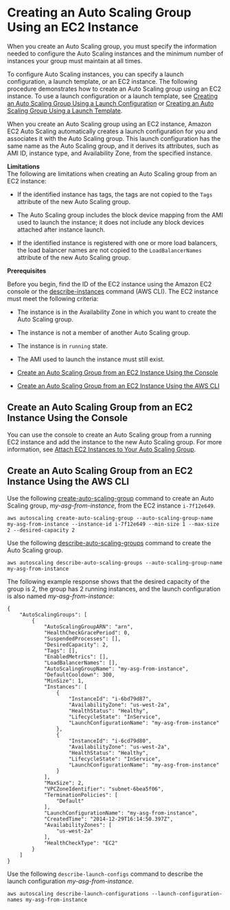 # Creating an Auto Scaling Group Using an EC2 Instance<a name="create-asg-from-instance"></a>

When you create an Auto Scaling group, you must specify the information needed to configure the Auto Scaling instances and the minimum number of instances your group must maintain at all times\.

To configure Auto Scaling instances, you can specify a launch configuration, a launch template, or an EC2 instance\. The following procedure demonstrates how to create an Auto Scaling group using an EC2 instance\. To use a launch configuration or a launch template, see [Creating an Auto Scaling Group Using a Launch Configuration](create-asg.md) or [Creating an Auto Scaling Group Using a Launch Template](create-asg-launch-template.md)\.

When you create an Auto Scaling group using an EC2 instance, Amazon EC2 Auto Scaling automatically creates a launch configuration for you and associates it with the Auto Scaling group\. This launch configuration has the same name as the Auto Scaling group, and it derives its attributes, such as AMI ID, instance type, and Availability Zone, from the specified instance\.

**Limitations**  
The following are limitations when creating an Auto Scaling group from an EC2 instance:

+ If the identified instance has tags, the tags are not copied to the `Tags` attribute of the new Auto Scaling group\.

+ The Auto Scaling group includes the block device mapping from the AMI used to launch the instance; it does not include any block devices attached after instance launch\.

+ If the identified instance is registered with one or more load balancers, the load balancer names are not copied to the `LoadBalancerNames` attribute of the new Auto Scaling group\.

**Prerequisites**

Before you begin, find the ID of the EC2 instance using the Amazon EC2 console or the [describe\-instances](http://docs.aws.amazon.com/cli/latest/reference/ec2/describe-instances.html) command \(AWS CLI\)\. The EC2 instance must meet the following criteria:

+ The instance is in the Availability Zone in which you want to create the Auto Scaling group\.

+ The instance is not a member of another Auto Scaling group\.

+ The instance is in `running` state\.

+ The AMI used to launch the instance must still exist\.


+ [Create an Auto Scaling Group from an EC2 Instance Using the Console](#create-asg-from-instance-console)
+ [Create an Auto Scaling Group from an EC2 Instance Using the AWS CLI](#create-asg-from-instance-aws-cli)

## Create an Auto Scaling Group from an EC2 Instance Using the Console<a name="create-asg-from-instance-console"></a>

You can use the console to create an Auto Scaling group from a running EC2 instance and add the instance to the new Auto Scaling group\. For more information, see [Attach EC2 Instances to Your Auto Scaling Group](attach-instance-asg.md)\.

## Create an Auto Scaling Group from an EC2 Instance Using the AWS CLI<a name="create-asg-from-instance-aws-cli"></a>

Use the following [create\-auto\-scaling\-group](http://docs.aws.amazon.com/cli/latest/reference/autoscaling/create-auto-scaling-group.html) command to create an Auto Scaling group, *my\-asg\-from\-instance*, from the EC2 instance `i-7f12e649`\.

```
aws autoscaling create-auto-scaling-group --auto-scaling-group-name my-asg-from-instance --instance-id i-7f12e649 --min-size 1 --max-size 2 --desired-capacity 2
```

Use the following [describe\-auto\-scaling\-groups](http://docs.aws.amazon.com/cli/latest/reference/autoscaling/describe-auto-scaling-groups.html) command to create the Auto Scaling group\.

```
aws autoscaling describe-auto-scaling-groups --auto-scaling-group-name my-asg-from-instance
```

The following example response shows that the desired capacity of the group is 2, the group has 2 running instances, and the launch configuration is also named *my\-asg\-from\-instance*:

```
{
    "AutoScalingGroups": [
        {
            "AutoScalingGroupARN": "arn",
            "HealthCheckGracePeriod": 0,
            "SuspendedProcesses": [],
            "DesiredCapacity": 2,
            "Tags": [],
            "EnabledMetrics": [],
            "LoadBalancerNames": [],
            "AutoScalingGroupName": "my-asg-from-instance",
            "DefaultCooldown": 300,
            "MinSize": 1,
            "Instances": [
                {
                    "InstanceId": "i-6bd79d87",
                    "AvailabilityZone": "us-west-2a",
                    "HealthStatus": "Healthy",
                    "LifecycleState": "InService",
                    "LaunchConfigurationName": "my-asg-from-instance"
                },
                {
                    "InstanceId": "i-6cd79d80",
                    "AvailabilityZone": "us-west-2a",
                    "HealthStatus": "Healthy",
                    "LifecycleState": "InService",
                    "LaunchConfigurationName": "my-asg-from-instance"
                }
            ],
            "MaxSize": 2,
            "VPCZoneIdentifier": "subnet-6bea5f06",
            "TerminationPolicies": [
                "Default"
            ],
            "LaunchConfigurationName": "my-asg-from-instance",
            "CreatedTime": "2014-12-29T16:14:50.397Z",
            "AvailabilityZones": [
                "us-west-2a"
            ],
            "HealthCheckType": "EC2"
        }
    ]
}
```

Use the following `describe-launch-configs` command to describe the launch configuration *my\-asg\-from\-instance*\.

```
aws autoscaling describe-launch-configurations --launch-configuration-names my-asg-from-instance
```